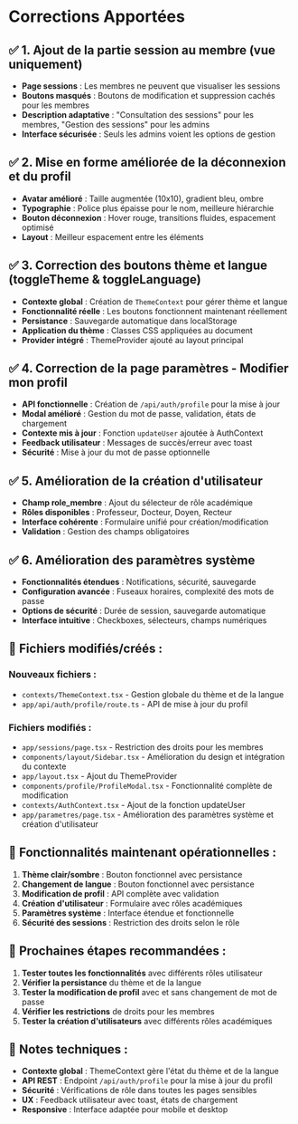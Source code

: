 # Corrections Apportées

## ✅ **1. Ajout de la partie session au membre (vue uniquement)**
- **Page sessions** : Les membres ne peuvent que visualiser les sessions
- **Boutons masqués** : Boutons de modification et suppression cachés pour les membres
- **Description adaptative** : "Consultation des sessions" pour les membres, "Gestion des sessions" pour les admins
- **Interface sécurisée** : Seuls les admins voient les options de gestion

## ✅ **2. Mise en forme améliorée de la déconnexion et du profil**
- **Avatar amélioré** : Taille augmentée (10x10), gradient bleu, ombre
- **Typographie** : Police plus épaisse pour le nom, meilleure hiérarchie
- **Bouton déconnexion** : Hover rouge, transitions fluides, espacement optimisé
- **Layout** : Meilleur espacement entre les éléments

## ✅ **3. Correction des boutons thème et langue (toggleTheme & toggleLanguage)**
- **Contexte global** : Création de `ThemeContext` pour gérer thème et langue
- **Fonctionnalité réelle** : Les boutons fonctionnent maintenant réellement
- **Persistance** : Sauvegarde automatique dans localStorage
- **Application du thème** : Classes CSS appliquées au document
- **Provider intégré** : ThemeProvider ajouté au layout principal

## ✅ **4. Correction de la page paramètres - Modifier mon profil**
- **API fonctionnelle** : Création de `/api/auth/profile` pour la mise à jour
- **Modal amélioré** : Gestion du mot de passe, validation, états de chargement
- **Contexte mis à jour** : Fonction `updateUser` ajoutée à AuthContext
- **Feedback utilisateur** : Messages de succès/erreur avec toast
- **Sécurité** : Mise à jour du mot de passe optionnelle

## ✅ **5. Amélioration de la création d'utilisateur**
- **Champ role_membre** : Ajout du sélecteur de rôle académique
- **Rôles disponibles** : Professeur, Docteur, Doyen, Recteur
- **Interface cohérente** : Formulaire unifié pour création/modification
- **Validation** : Gestion des champs obligatoires

## ✅ **6. Amélioration des paramètres système**
- **Fonctionnalités étendues** : Notifications, sécurité, sauvegarde
- **Configuration avancée** : Fuseaux horaires, complexité des mots de passe
- **Options de sécurité** : Durée de session, sauvegarde automatique
- **Interface intuitive** : Checkboxes, sélecteurs, champs numériques

## 🔧 **Fichiers modifiés/créés :**

### Nouveaux fichiers :
- `contexts/ThemeContext.tsx` - Gestion globale du thème et de la langue
- `app/api/auth/profile/route.ts` - API de mise à jour du profil

### Fichiers modifiés :
- `app/sessions/page.tsx` - Restriction des droits pour les membres
- `components/layout/Sidebar.tsx` - Amélioration du design et intégration du contexte
- `app/layout.tsx` - Ajout du ThemeProvider
- `components/profile/ProfileModal.tsx` - Fonctionnalité complète de modification
- `contexts/AuthContext.tsx` - Ajout de la fonction updateUser
- `app/parametres/page.tsx` - Amélioration des paramètres système et création d'utilisateur

## 🎯 **Fonctionnalités maintenant opérationnelles :**

1. **Thème clair/sombre** : Bouton fonctionnel avec persistance
2. **Changement de langue** : Bouton fonctionnel avec persistance  
3. **Modification de profil** : API complète avec validation
4. **Création d'utilisateur** : Formulaire avec rôles académiques
5. **Paramètres système** : Interface étendue et fonctionnelle
6. **Sécurité des sessions** : Restriction des droits selon le rôle

## 🚀 **Prochaines étapes recommandées :**

1. **Tester toutes les fonctionnalités** avec différents rôles utilisateur
2. **Vérifier la persistance** du thème et de la langue
3. **Tester la modification de profil** avec et sans changement de mot de passe
4. **Vérifier les restrictions** de droits pour les membres
5. **Tester la création d'utilisateurs** avec différents rôles académiques

## 📝 **Notes techniques :**

- **Contexte global** : ThemeContext gère l'état du thème et de la langue
- **API REST** : Endpoint `/api/auth/profile` pour la mise à jour du profil
- **Sécurité** : Vérifications de rôle dans toutes les pages sensibles
- **UX** : Feedback utilisateur avec toast, états de chargement
- **Responsive** : Interface adaptée pour mobile et desktop

